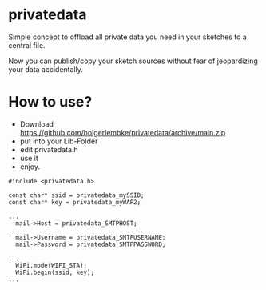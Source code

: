 # privatedata

Simple concept to offload all private data you need in your sketches to a central file.

Now you can publish/copy your sketch sources without fear of jeopardizing your data accidentally.

# How to use?

* Download https://github.com/holgerlembke/privatedata/archive/main.zip 
* put into your Lib-Folder
* edit privatedata.h
* use it
* enjoy.

```
#include <privatedata.h>

const char* ssid = privatedata_mySSID;
const char* key = privatedata_myWAP2;

...
  mail->Host = privatedata_SMTPHOST;
...
  mail->Username = privatedata_SMTPUSERNAME;
  mail->Password = privatedata_SMTPPASSWORD;

...
  WiFi.mode(WIFI_STA);
  WiFi.begin(ssid, key);
...
```
